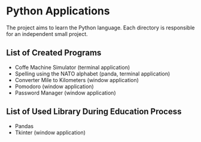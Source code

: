 # Python Applications
The project aims to learn the Python language. Each directory is responsible for an independent small project.

## List of Created Programs
* Coffe Machine Simulator (terminal application)
* Spelling using the NATO alphabet (panda, terminal application)
* Converter Mile to Kilometers (window application)
* Pomodoro (window application)
* Password Manager (window application)

## List of Used Library During Education Process
* Pandas
* Tkinter (window application)